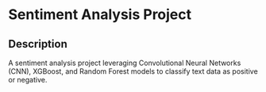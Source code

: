 # Sentiment Analysis Project

## Description

A sentiment analysis project leveraging Convolutional Neural Networks (CNN), XGBoost, and Random Forest models to classify text data as positive or negative.

